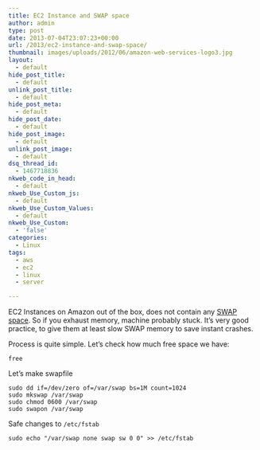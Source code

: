 ```yaml
---
title: EC2 Instance and SWAP space
author: admin
type: post
date: 2013-07-04T23:07:23+00:00
url: /2013/ec2-instance-and-swap-space/
thumbnail: images/uploads/2012/06/amazon-web-services-logo3.jpg
layout:
  - default
hide_post_title:
  - default
unlink_post_title:
  - default
hide_post_meta:
  - default
hide_post_date:
  - default
hide_post_image:
  - default
unlink_post_image:
  - default
dsq_thread_id:
  - 1467718836
nkweb_code_in_head:
  - default
nkweb_Use_Custom_js:
  - default
nkweb_Use_Custom_Values:
  - default
nkweb_Use_Custom:
  - 'false'
categories:
  - Linux
tags:
  - aws
  - ec2
  - linux
  - server

---
```

EC2 Instances on Amazon out of the box, does not contain any [SWAP space](http://www.linux.com/news/software/applications/8208-all-about-linux-swap-space). So if you exhaust memory, machine probably stuck. It’s very good practice, to give them at least slow SWAP memory to save instant crashes.

Process is quite simple. Let&#8217;s check how much free space we have:

<!--more-->

```
free
```

Let&#8217;s make swapfile

```
sudo dd if=/dev/zero of=/var/swap bs=1M count=1024
sudo mkswap /var/swap
sudo chmod 0600 /var/swap
sudo swapon /var/swap
```


Safe changes to `/etc/fstab`

`sudo echo "/var/swap none swap sw 0 0" >> /etc/fstab`